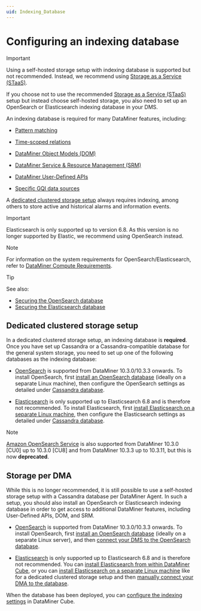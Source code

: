 ```yaml
---
uid: Indexing_Database
---
```


# Configuring an indexing database

> [!IMPORTANT]
> Using a self-hosted storage setup with indexing database is supported but not recommended. Instead, we recommend using [Storage as a Service (STaaS)](xref:STaaS).

If you choose not to use the recommended [Storage as a Service (STaaS)](xref:STaaS) setup but instead choose self-hosted storage, you also need to set up an OpenSearch or Elasticsearch indexing database in your DMS.

An indexing database is required for many DataMiner features, including:

- [Pattern matching](xref:Working_with_pattern_matching)

- [Time-scoped relations](xref:Adding_time_scoped_related_parameters_to_a_trend_graph)

- [DataMiner Object Models (DOM)](xref:DOM)

- [DataMiner Service & Resource Management (SRM)](xref:SRM)

- [DataMiner User-Defined APIs](xref:UD_APIs)

- [Specific GQI data sources](xref:Query_data_sources)

A [dedicated clustered storage setup](#dedicated-clustered-storage-setup) always requires indexing, among others to store active and historical alarms and information events. 

> [!IMPORTANT]
> Elasticsearch is only supported up to version 6.8. As this version is no longer supported by Elastic, we recommend using OpenSearch instead.

> [!NOTE]
> For information on the system requirements for OpenSearch/Elasticsearch, refer to [DataMiner Compute Requirements](xref:DataMiner_Compute_Requirements).

> [!TIP]
> See also:
>
> - [Securing the OpenSearch database](xref:Security_OpenSearch)
> - [Securing the Elasticsearch database](xref:Security_Elasticsearch)

## Dedicated clustered storage setup

In a dedicated clustered storage setup, an indexing database is **required**. Once you have set up Cassandra or a Cassandra-compatible database for the general system storage, you need to set up one of the following databases as the indexing database:

- [OpenSearch](xref:OpenSearch_database) is supported from DataMiner 10.3.0/10.3.3 onwards. To install OpenSearch, first [install an OpenSearch database](xref:Installing_OpenSearch_database) (ideally on a separate Linux machine), then configure the OpenSearch settings as detailed under [Cassandra database](xref:Configuring_the_database_settings_in_Cube#cassandra-database).

- [Elasticsearch](xref:Elasticsearch_database) is only supported up to Elasticsearch 6.8 and is therefore not recommended. To install Elasticsearch, first [install Elasticsearch on a separate Linux machine](xref:Installing_Elasticsearch_on_separate_Linux_machine), then configure the Elasticsearch settings as detailed under [Cassandra database](xref:Configuring_the_database_settings_in_Cube#cassandra-database).

> [!NOTE]
> [Amazon OpenSearch Service](xref:Amazon_OpenSearch_Service) is also supported from DataMiner 10.3.0 [CU0] up to 10.3.0 [CU8] and from DataMiner 10.3.3 up to 10.3.11, but this is now **deprecated**.

## Storage per DMA

While this is no longer recommended, it is still possible to use a self-hosted storage setup with a Cassandra database per DataMiner Agent. In such a setup, you should also install an OpenSearch or Elasticsearch indexing database in order to get access to additional DataMiner features, including User-Defined APIs, DOM, and SRM.

- [OpenSearch](xref:OpenSearch_database) is supported from DataMiner 10.3.0/10.3.3 onwards. To install OpenSearch, first [install an OpenSearch database](xref:Installing_OpenSearch_database) (ideally on a separate Linux server), and then [connect your DMS to the OpenSearch database](xref:Manually_Connecting_DMA_to_Elasticsearch_Cluster).

- [Elasticsearch](xref:Elasticsearch_database) is only supported up to Elasticsearch 6.8 and is therefore not recommended. You can [install Elasticsearch from within DataMiner Cube](xref:Installing_Elasticsearch_via_DataMiner), or you can [install Elasticsearch on a separate Linux machine](xref:Installing_Elasticsearch_on_separate_Linux_machine) like for a dedicated clustered storage setup and then [manually connect your DMA to the database](xref:Manually_Connecting_DMA_to_Elasticsearch_Cluster).

When the database has been deployed, you can [configure the indexing settings](xref:Configuring_DataMiner_Indexing) in DataMiner Cube.
